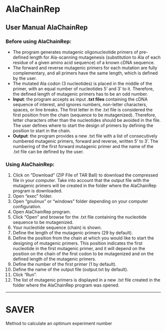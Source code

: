 # AlaChainRep

## User Manual AlaChainRep

### Before using AlaChainRep:

- The program generates mutagenic oligonucleotide primers of pre-defined length for Ala-scanning mutagenesis (substitution to Ala of each residue of a given amino acid sequence) of a known cDNA sequence.
- The forward and reverse mutagenic primers for each mutation are fully complementary, and all primers have the same length, which is defined by the user.
- The mutated Ala codon (3 nucleotides) is placed in the middle of the primer, with an equal number of nucleotides 5’ and 3’ to it. Therefore, the defined length of mutagenic primers has to be an odd number.
- **Input**: the program accepts as input **.txt files** containing the cDNA sequence of interest, and ignores numbers, non-letter characters, spaces, or line breaks. The first letter in the .txt file is considered the first position from the chain (sequence to be mutagenized). Therefore, letter characters other than the nucleotides should be avoided in the file. The user defines where to start the design of primers by defining the position to start in the chain. 
- **Output**: the program provides a new .txt file with a list of consecutively numbered mutagenic primers, forward and reverse, written 5’ to 3’. The numbering of the first forward mutagenic primer and the name of the .txt file can be defined by the user.

###  Using AlaChainRep:

1. Click on “Download” (ZIP File of TAR Ball) to download the compressed file in your computer. Take into account that the output file with the mutagenic primers will be created in the folder where the AlaChainRep program is downloaded.
2. Open “exec” folder.
3. Open “gnulinux” or “windows” folder depending on your computer configuration.
4. Open AlaChainRep program.
5. Click “Open” and browse for the .txt file containing the nucleotide sequence to be mutagenized.
6. Your nucleotide sequence (chain) is shown.  
7. Define the length of the mutagenic primers (29 by default).
8. Define the position from the chain at which you would like to start the designing of mutagenic primers. This position indicates the first nucleotide in the first mutagenic primer, and it will depend on the position on the chain of the first codon to be mutagenized and on the defined length of the mutagenic primers.
9. Define the number of the first primer (1 by default).
10. Define the name of the output file (output.txt by default).
11. Click “Run”. 
12. The list of mutagenic primers is displayed in a new .txt file created in the folder where the AlaChainRep program was opened.   


---

# SAVER

Method to calculate an optimum experiment number
